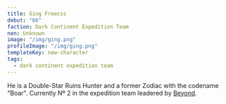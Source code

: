 ```yaml
---
title: Ging Freecss
debut: "66"
faction: Dark Continent Expedition Team
nen: Unknown
image: "/img/ging.png"
profileImage: "/img/ging.png"
templateKey: new-character
tags:
  - dark continent expedition team
---
```


He is a Double-Star Ruins Hunter and a former Zodiac with the codename "Boar". Currently Nº 2 in the expedition team leadered by [Beyond](/character/beyond/).
